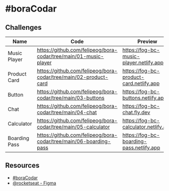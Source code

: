 # #boraCodar

## Challenges

| Name | Code | Preview |
| --- | --- | --- |
| Music Player | https://github.com/felipeog/bora-codar/tree/main/01-music-player | https://fog-bc-music-player.netlify.app |
| Product Card | https://github.com/felipeog/bora-codar/tree/main/02-product-card | https://fog-bc-product-card.netlify.app |
| Button | https://github.com/felipeog/bora-codar/tree/main/03-buttons | https://fog-bc-buttons.netlify.app |
| Chat | https://github.com/felipeog/bora-codar/tree/main/04-chat | https://fog-bc-chat.fly.dev |
| Calculator | https://github.com/felipeog/bora-codar/tree/main/05-calculator | https://fog-bc-calculator.netlify.app |
| Boarding Pass | https://github.com/felipeog/bora-codar/tree/main/06-boarding-pass | https://fog-bc-boarding-pass.netlify.app |

## Resources

- [#boraCodar](https://boracodar.dev)
- [@rocketseat - Figma](https://www.figma.com/@rocketseat)
